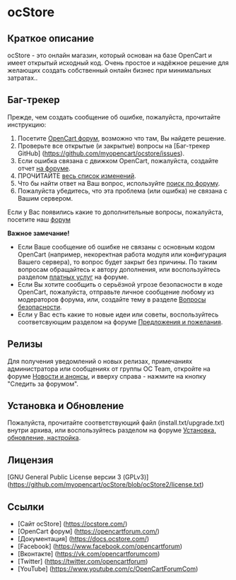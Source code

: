 # ocStore

## Краткое описание

ocStore - это онлайн магазин, который основан на базе OpenCart и имеет открытый исходный код. Очень простое и надёжное решение для желающих создать собственный онлайн бизнес при минимальных затратах..

## Баг-трекер

Прежде, чем создать сообщение об ошибке, пожалуйста, прочитайте инструкцию:

 1. Посетите [OpenCart форум](https://opencartforum.com/), возможно что там, Вы найдете решение.
 2. Проверьте все открытые (и закрытые) вопросы на [Баг-трекер GitHub] (https://github.com/myopencart/ocstore/issues).
 3. Если ошибка связана с движком OpenCart, пожалуйста, создайте отчет [на форуме](https://opencartforum.com/forum/15-отчёты-об-ошибках/).
 4. ПРОЧИТАЙТЕ [весь список изменений](https://github.com/myopencart/ocStore/blob/ocStore2/changelog.md).
 5. Что бы найти ответ на Ваш вопрос, используйте [поиск по форуму](https://opencartforum.com/index.php?app=core&module=search).
 6. Пожалуйста убедитесь, что эта проблема (или ошибка) не связана с Вашим сервером.

Если у Вас появились какие то дополнительные вопросы, пожалуйста, посетите наш [форум](https://opencartforum.com/)

**Важное замечание!**
- Если Ваше сообщение об ошибке не связаны с основным кодом OpenCart (например, некоректная работа модуля или конфигурация Вашего сервера), то вопрос будет закрыт без причины. По таким вопросам обращайтесь к автору дополнения, или воспользуйтесь разделом [платных услуг](https://opencartforum.com/forum/22-услуги/) на форуме.
- Если Вы хотите сообщить о серьёзной угрозе безопасности в коде OpenCart, пожалуйста, отправьте личное сообщение любому из модераторов форума, или, создайте тему в разделе [Вопросы безопасности](https://opencartforum.com/forum/41-вопросы-безопасности/).
- Если у Вас есть какие то новые идеи или советы, воспользуйтесь соответсвующим разделом на форуме [Предложения и пожелания](https://opencartforum.com/forum/31-предложения-и-пожелания/).

## Релизы

Для получения уведомлений о новых релизах, примечаниях администратора или сообщениях от группы OC Team, откройте на форуме [Новости и анонсы](https://opencartforum.com/forum/3-новости-и-анонсы/), и вверху справа - нажмите на кнопку "Следить за форумом".

## Установка и Обновление

Пожалуйста, прочитайте соответствующий файл (install.txt/upgrade.txt) внутри архива, или воспользуйтесь разделом на форуме [Установка, обновление, настройка](https://opencartforum.com/forum/6-установка-обновление-настройка/).

## Лицензия

[GNU General Public License версии 3 (GPLv3)] (https://github.com/myopencart/ocStore/blob/ocStore2/license.txt)

## Ссылки

- [Сайт ocStore] (https://ocstore.com/)
- [OpenCart форум] (https://opencartforum.com/)
- [Документация] (https://docs.ocstore.com/)
- [Facebook] (https://www.facebook.com/opencartforum)
- [Вконтакте] (https://vk.com/opencartforumcom)
- [Twitter] (https://twitter.com/opencartforum)
- [YouTube] (https://www.youtube.com/c/OpenCartForumCom)
